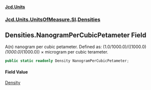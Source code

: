 #### [Jcd.Units](index.md 'index')
### [Jcd.Units.UnitsOfMeasure.SI](Jcd.Units.UnitsOfMeasure.SI.md 'Jcd.Units.UnitsOfMeasure.SI').[Densities](Densities.md 'Jcd.Units.UnitsOfMeasure.SI.Densities')

## Densities.NanogramPerCubicPetameter Field

A(n) nanogram per cubic petameter. Defined as: (1.0/1000.0)/((1000.0)*(1000.0)*(1000.0)) × microgram per cubic terameter.

```csharp
public static readonly Density NanogramPerCubicPetameter;
```

#### Field Value
[Density](Density.md 'Jcd.Units.UnitTypes.Density')